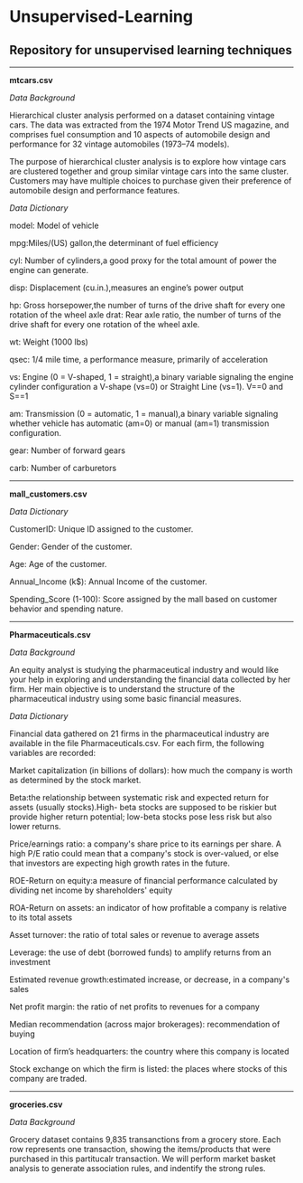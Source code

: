 # Unsupervised-Learning
## Repository for unsupervised learning techniques

---

**mtcars.csv**

*Data Background* 

Hierarchical cluster analysis performed on a dataset containing vintage cars. The data was extracted from the 1974 Motor Trend US
magazine, and comprises fuel consumption and 10 aspects of automobile design and performance for 32 vintage automobiles (1973–74
models).

The purpose of hierarchical cluster analysis is to explore how vintage cars are clustered together and group similar vintage cars into the
same cluster. Customers may have multiple choices to purchase given their preference of automobile design and performance features.

*Data Dictionary*

model: Model of vehicle

mpg:Miles/(US) gallon,the determinant of fuel efficiency

cyl: Number of cylinders,a good proxy for the total amount of power the engine can generate.

disp: Displacement (cu.in.),measures an engine’s power output

hp: Gross horsepower,the number of turns of the drive shaft for every one rotation of the wheel axle
drat: Rear axle ratio, the number of turns of the drive shaft for every one rotation of the wheel axle.

wt: Weight (1000 lbs)

qsec: 1/4 mile time, a performance measure, primarily of acceleration

vs: Engine (0 = V-shaped, 1 = straight),a binary variable signaling the engine cylinder configuration a V-shape (vs=0) or Straight Line
(vs=1). V==0 and S==1

am: Transmission (0 = automatic, 1 = manual),a binary variable signaling whether vehicle has automatic (am=0) or manual (am=1)
transmission configuration.

gear: Number of forward gears

carb: Number of carburetors

---

**mall_customers.csv**

*Data Dictionary*

CustomerID: Unique ID assigned to the customer.

Gender: Gender of the customer.

Age: Age of the customer.

Annual_Income (k$): Annual Income of the customer.

Spending_Score (1-100): Score assigned by the mall based on customer behavior and spending nature.

---

**Pharmaceuticals.csv**

*Data Background*

An equity analyst is studying the pharmaceutical industry and would like your help in exploring and 
understanding the financial data collected by her firm. Her main objective is to understand the 
structure of the pharmaceutical industry using some basic financial measures. 

*Data Dictionary*

Financial data gathered on 21 firms in the pharmaceutical industry are available in the 
file Pharmaceuticals.csv. For each firm, the following variables are recorded: 

Market capitalization (in billions of dollars): how much the company is worth as determined by 
the stock market. 

Beta:the relationship between systematic risk and expected return for assets (usually stocks).High-
beta stocks are supposed to be riskier but provide higher return potential; low-beta stocks pose less 
risk but also lower returns. 

Price/earnings ratio: a company's share price to its earnings per share. A high P/E ratio could 
mean that a company's stock is over-valued, or else that investors are expecting high growth rates in 
the future. 

ROE-Return on equity:a measure of financial performance calculated by dividing net income by 
shareholders' equity 

ROA-Return on assets: an indicator of how profitable a company is relative to its total assets 

Asset turnover: the ratio of total sales or revenue to average assets

Leverage: the use of debt (borrowed funds) to amplify returns from an investment 

Estimated revenue growth:estimated increase, or decrease, in a company's sales 

Net profit margin: the ratio of net profits to revenues for a company 

Median recommendation (across major brokerages): recommendation of buying 

Location of firm’s headquarters: the country where this company is located 

Stock exchange on which the firm is listed: the places where stocks of this company are traded. 

---
**groceries.csv**

*Data Background* 

Grocery dataset contains 9,835 transanctions from a grocery store. Each row represents one transaction, showing the items/products that were purchased in this partitucalr transaction. We will perform market basket analysis to generate association rules, and indentify the strong rules.
 
